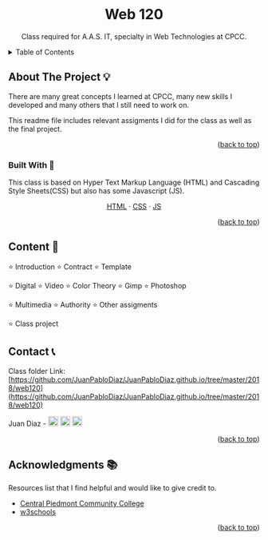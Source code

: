 <div id="top"></div>

<!-- PROJECT LOGO -->
<br />
<div align="center">
  <h1>Web 120</h1>
  <p>Class required for A.A.S. IT, specialty in Web Technologies at CPCC.</p>
</div>

<!-- TABLE OF CONTENTS -->
<details>
  <summary>Table of Contents</summary>
  <ol>
    <li>
      <a href="#about-the-project">About The Project</a>
      <ul>
        <li><a href="#built-with">Built With</a></li>
      </ul>
    </li>
    <li><a href="#content">Content</a></li>
    <li><a href="#contact">Contact</a></li>
    <li><a href="#acknowledgments">Acknowledgments</a></li>
  </ol>
</details>

<!-- ABOUT THE PROJECT -->

## About The Project 💡

There are many great concepts I learned at CPCC, many new skills I developed and many others that I still need to work on.

This readme file includes relevant assigments I did for the class as well as the final project.

<p align="right">(<a href="#top">back to top</a>)</p>

### Built With 🔑

This class is based on Hyper Text Markup Language (HTML) and Cascading Style Sheets(CSS) but also has some Javascript (JS).

<p align="center">
    <a href="https://html.com/">HTML</a>
    ·
    <a href="https://www.w3.org/TR/CSS/#css">CSS</a>
    ·
    <a href="https://www.javascript.com/">JS</a>
  </p>
<p align="right">(<a href="#top">back to top</a>)</p>

## Content 🚦

⭐ Introduction ⭐ Contract ⭐ Template

⭐ Digital ⭐ Video ⭐ Color Theory ⭐ Gimp ⭐ Photoshop

⭐ Multimedia ⭐ Authority ⭐ Other assigments

⭐ Class project

<!-- CONTACT -->

## Contact 📞

Class folder Link: [https://github.com/JuanPabloDiaz/JuanPabloDiaz.github.io/tree/master/2018/web120](https://github.com/JuanPabloDiaz/JuanPabloDiaz.github.io/tree/master/2018/web120)

Juan Diaz - <a href="https://www.linkedin.com/in/juandiaz-col/" title="linkedin"><img src="https://www.freepnglogos.com/uploads/linkedin-social-media-logo-7.png" width="20" alt="linkedin" /></a>
<a href="https://www.twitter.com/1diazdev" title="twitter"><img src="https://www.freepnglogos.com/uploads/twitter-logo-png/twitter-logo-vector-png-clipart-1.png" width="20" alt="twitter" /></a>
<a href="mailto:jdiaz028@email.cpcc.edu" title="email"><img src="https://th.bing.com/th/id/R.c1788ceb22d4f2c44e1ebba0baa045f0?rik=Xgo0FJUU748GNQ&riu=http%3a%2f%2fwww.add-tek.com%2fwp-content%2fuploads%2f2019%2f05%2femail-icon.png&ehk=43jcVRhbG574owWTo3L146ImtAi%2b2i8D84wPIcvuyAc%3d&risl=&pid=ImgRaw&r=0" width="20" alt="email" /></a>

<p align="right">(<a href="#top">back to top</a>)</p>

<!-- ACKNOWLEDGMENTS -->

## Acknowledgments 📚

Resources list that I find helpful and would like to give credit to.

- [Central Piedmont Community College](https://www.cpcc.edu/)
- [w3schools](https://www.w3schools.com/)

<p align="right">(<a href="#top">back to top</a>)</p>

<!-- MARKDOWN LINKS & IMAGES -->
<!-- https://www.markdownguide.org/basic-syntax/#reference-style-links -->
